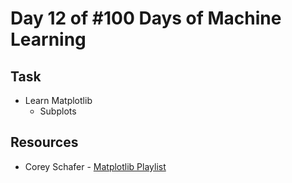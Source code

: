# Day 12 of #100 Days of Machine Learning

## Task
- Learn Matplotlib
    - Subplots

## Resources
- Corey Schafer - [Matplotlib Playlist](https://www.youtube.com/playlist?list=PL-osiE80TeTvipOqomVEeZ1HRrcEvtZB_)